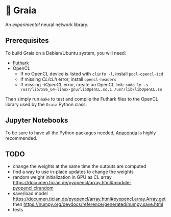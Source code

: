 # 🌄 Graia

An *experimental* neural network library.

## Prerequisites

To build Graia on a Debian/Ubuntu system, you will need:

- [Futhark](https://futhark.readthedocs.io/en/stable/installation.html#installing-from-a-precompiled-snapshot)
- OpenCL
  - If no OpenCL device is listed with `clinfo -l`, install `pocl-opencl-icd`
  - If missing *CL/cl.h* error, install `opencl-headers`
  - If missing *-lOpenCL* error, create an OpenCL link: `sudo ln -s /usr/lib/x86_64-linux-gnu/libOpenCL.so.1 /usr/lib/libOpenCL.so`

Then simply run `make` to test and compile the Futhark files to the OpenCL library used by the `Graia` Python class.

## Jupyter Notebooks

To be sure to have all the Python packages needed, [Anaconda](https://docs.anaconda.com/free/anaconda/install/linux/) is highly recommended.

## TODO

- change the weights at the same time the outputs are computed
- find a way to use in-place updates to change the weights
- random weight initialization in GPU as CL array https://documen.tician.de/pyopencl/array.html#module-pyopencl.clrandom
- save/load model https://documen.tician.de/pyopencl/array.html#pyopencl.array.Array.get then https://numpy.org/devdocs/reference/generated/numpy.save.html
- tests
